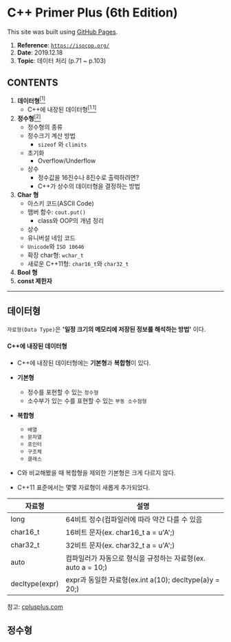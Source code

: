 # C++ Primer Plus (6th Edition)
This site was built using [GitHub Pages](https://pages.github.com/).

1. **Reference**: <a href="https://isocpp.org/" target="_blank">`https://isocpp.org/`</a>
1. **Date**: 2019.12.18
1. **Topic**: 데이터 처리 (p.71 ~ p.103)

## **CONTENTS**
1. **데이터형**<a href = "#%EB%8D%B0%EC%9D%B4%ED%84%B0%ED%98%95"><sup>[1]</sup></a>
    - C++에 내장된 데이터형<a href = "#c에-내장된-데이터형"><sup>[1.1]</sup></a>
1. **정수형**<a href = "#%EC%A0%95%EC%88%98%ED%98%95"><sup>[2]</sup></a>
    - 정수형의 종류
    - 정수크기 계산 방법
      - `sizeof` 와 `climits`
    - 초기화
      - Overflow/Underflow
    - 상수
      - 정수값을 16진수나 8진수로 출력하려면?
      - C++가 상수의 데이터형을 결정하는 방법
1. **Char 형**
    - 아스키 코드(ASCII Code)
    - 맴버 함수: ```cout.put()```
      - class와 OOP의 개념 정리
    - 상수
    - 유니버설 네임 코드
    - `Unicode`와 `ISO 10646`
    - 확장 char형: `wchar_t`
    - 새로운 C++11형: `char16_t`와 `char32_t`
 1. **Bool 형**
 1. **const 제한자**
 
   
---

**데이터형**
---
`자료형(Data Type)`은 **'일정 크기의 메모리에 저장된 정보를 해석하는 방법'** 이다.

#### C++에 내장된 데이터형

- C++에 내장된 데이터형에는 **기본형**과 **복합형**이 있다.
- **기본형**
  - 정수를 포현할 수 있는 `정수형`
  - 소수부가 있는 수를 표현할 수 있는 `부동 소수점형`
- **복합형**
  - `배열`
  - `문자열`
  - `포인터`
  - `구조체`
  - `클래스`

- C와 비교해봤을 때 복합형을 제외한 기본형은 크게 다르지 않다.
- C++11 표준에서는 몇몇 자료형이 새롭게 추가되었다.

| 자료형 | 설명 |
| --- | --- |
| long | 64비트 정수(컴파일러에 따라 약간 다를 수 있음 |
| char16_t | 16비트 문자(ex. char16_t a = u'A';) |
| char32_t | 32비트 문자(ex. char32_t a = u'A';) |
| auto     | 컴파일러가 자동으로 형식을 규정하는 자료형(ex. auto a = 10;) |
| decltype(expr) | expr과 동일한 자료형(ex.int a(10); decltype(a)y = 20;) |

참고: <a href = "http://www.cplusplus.com/doc/tutorial/variables/">cplusplus.com</a>



**정수형**
---

